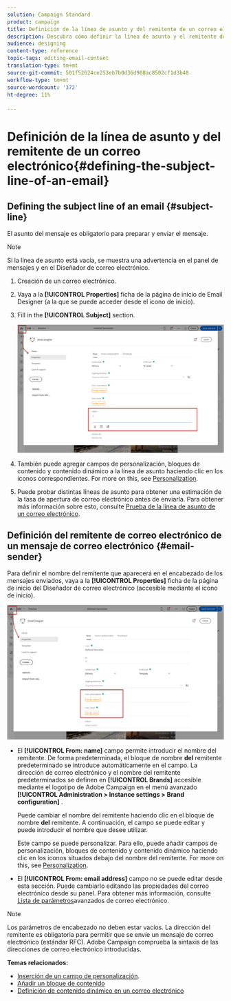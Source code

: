 ```yaml
---
solution: Campaign Standard
product: campaign
title: Definición de la línea de asunto y del remitente de un correo electrónico
description: Descubra cómo definir la línea de asunto y el remitente de un correo electrónico en el Diseñador de correo electrónico.
audience: designing
content-type: reference
topic-tags: editing-email-content
translation-type: tm+mt
source-git-commit: 501f52624ce253eb7b0d36d908ac8502cf1d3b48
workflow-type: tm+mt
source-wordcount: '372'
ht-degree: 11%

---
```



# Definición de la línea de asunto y del remitente de un correo electrónico{#defining-the-subject-line-of-an-email}

## Defining the subject line of an email {#subject-line}

El asunto del mensaje es obligatorio para preparar y enviar el mensaje.

>[!NOTE]
>
>Si la línea de asunto está vacía, se muestra una advertencia en el panel de mensajes y en el Diseñador de correo electrónico.

1. Creación de un correo electrónico.
1. Vaya a la **[!UICONTROL Properties]** ficha de la página de inicio de Email Designer (a la que se puede acceder desde el icono de inicio).
1. Fill in the **[!UICONTROL Subject]** section.

   ![](assets/email_designer_subject.png)

1. También puede agregar campos de personalización, bloques de contenido y contenido dinámico a la línea de asunto haciendo clic en los iconos correspondientes. For more on this, see [Personalization](../../designing/using/personalization.md).
1. Puede probar distintas líneas de asunto para obtener una estimación de la tasa de apertura de correo electrónico antes de enviarla. Para obtener más información sobre esto, consulte [Prueba de la línea de asunto de un correo electrónico](../../sending/using/testing-subject-line-email.md).

## Definición del remitente de correo electrónico de un mensaje de correo electrónico {#email-sender}

Para definir el nombre del remitente que aparecerá en el encabezado de los mensajes enviados, vaya a la **[!UICONTROL Properties]** ficha de la página de inicio del Diseñador de correo electrónico (accesible mediante el icono de inicio).

![](assets/delivery_content_edition16.png)

* El **[!UICONTROL From: name]** campo permite introducir el nombre del remitente. De forma predeterminada, el bloque de nombre **del** remitente predeterminado se introduce automáticamente en el campo. La dirección de correo electrónico y el nombre del remitente predeterminados se definen en **[!UICONTROL Brands]** accesible mediante el logotipo de Adobe Campaign en el menú avanzado **[!UICONTROL Administration > Instance settings > Brand configuration]** .

   Puede cambiar el nombre del remitente haciendo clic en el bloque de nombre **del** remitente. A continuación, el campo se puede editar y puede introducir el nombre que desee utilizar.

   Este campo se puede personalizar. Para ello, puede añadir campos de personalización, bloques de contenido y contenido dinámico haciendo clic en los iconos situados debajo del nombre del remitente. For more on this, see [Personalization](../../designing/using/personalization.md).

* El **[!UICONTROL From: email address]** campo no se puede editar desde esta sección. Puede cambiarlo editando las propiedades del correo electrónico desde su panel. Para obtener más información, consulte [Lista de parámetros](../../administration/using/configuring-email-channel.md#advanced-parameters)avanzados de correo electrónico.

>[!NOTE]
>
>Los parámetros de encabezado no deben estar vacíos. La dirección del remitente es obligatoria para permitir que se envíe un mensaje de correo electrónico (estándar RFC). Adobe Campaign comprueba la sintaxis de las direcciones de correo electrónico introducidas.

**Temas relacionados:**

* [Inserción de un campo de personalización](../../designing/using/personalization.md#inserting-a-personalization-field).
* [Añadir un bloque de contenido](../../designing/using/personalization.md#adding-a-content-block)
* [Definición de contenido dinámico en un correo electrónico](../../designing/using/personalization.md#defining-dynamic-content-in-an-email)
